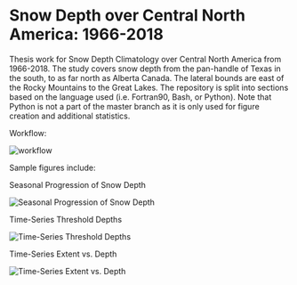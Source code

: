 # Snow Depth over Central North America: 1966-2018
Thesis work for Snow Depth Climatology over Central North America from 1966-2018.
  The study covers snow depth from the pan-handle of Texas in the south, to as far north as Alberta Canada. 
  The lateral bounds are east of the Rocky Mountains to the Great Lakes.
The repository is split into sections based on the language used (i.e. Fortran90, Bash, or Python).
Note that Python is not a part of the master branch as it is only used for figure creation and additional statistics.

Workflow:

![workflow](https://github.com/Logan-Soldo/SnowDepth/blob/master/Workflow.jpg)



Sample figures include:

Seasonal Progression of Snow Depth

![Seasonal Progression of Snow Depth](https://github.com/Logan-Soldo/SnowDepth/blob/Python/Figures/SeasonalProgression.png)

Time-Series Threshold Depths

![Time-Series Threshold Depths](https://github.com/Logan-Soldo/SnowDepth/blob/Python/Figures/Region4DepthDifferences.png)

Time-Series Extent vs. Depth

![Time-Series Extent vs. Depth](https://github.com/Logan-Soldo/SnowDepth/blob/Python/Figures/Region4ExtentvsDepth.png)
